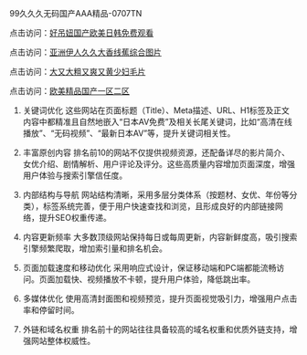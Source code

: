 
99久久久无码国产AAA精品-0707TN

点击访问：<a href="https://bsdf-5f5.pages.dev/">好吊妞国产欧美日韩免费观看</a>

点击访问：<a href="https://vassv.pages.dev/">亚洲伊人久久大香线蕉综合图片</a>

点击访问：<a href="https://gsd-agv.pages.dev/">大又大粗又爽又黄少妇毛片</a>

点击访问：<a href="https://rtj-3zo.pages.dev/">欧美精品国产一区二区</a>


1. 关键词优化
这些网站在页面标题（Title）、Meta描述、URL、H1标签及正文内容中都精准且自然地嵌入“日本AV免费”及相关长尾关键词，比如“高清在线播放”、“无码视频”、“最新日本AV”等，提升关键词相关性。

2. 丰富原创内容
排名前10的网站不仅提供视频资源，还配备详尽的影片简介、女优介绍、剧情解析、用户评论及评分。这些高质量内容增加页面深度，增强用户体验与搜索引擎信任度。

3. 内部结构与导航
网站结构清晰，采用多层分类体系（按题材、女优、年份等分类），标签系统完善，便于用户快速查找和浏览，且形成良好的内部链接网络，提升SEO权重传递。

4. 内容更新频率
大多数顶级网站保持每日或每周更新，内容新鲜度高，吸引搜索引擎频繁爬取，增加索引量和排名机会。

5. 页面加载速度和移动优化
采用响应式设计，保证移动端和PC端都能流畅访问。页面加载快、视频播放不卡顿，提升用户体验，降低跳出率。

6. 多媒体优化
使用高清封面图和视频预览，提升页面视觉吸引力，增强用户点击率和停留时间。

7. 外链和域名权重
排名前十的网站往往具备较高的域名权重和优质外链支持，增强网站整体权威性。



<span style="display:none;">[Canonical link] (https://github.com/dtnnn2611/00005 ）</span>
